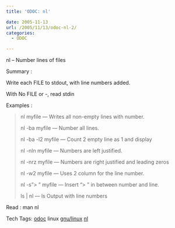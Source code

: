 ```yaml
---
title: 'ODOC: nl'

date: 2005-11-13
url: /2005/11/13/odoc-nl-2/
categories:
  - ODOC

---
```

nl &#8211; Number lines of files

Summary :

Write each FILE to stdout, with line numbers added.
  
With No FILE or -, read stdin

Examples :

> nl myfile &#8212; Writes all non-empty lines with number.
> 
> nl -ba myfile &#8212; Number all lines.
> 
> nl -ba -l2 myfile &#8212; Count 2 empty line as 1 and display
> 
> nl -nln myfile &#8212; Numbers are left justified.
> 
> nl -nrz myfile &#8212; Numbers are right justified and leading zeros
> 
> nl -w2 myfile &#8212; Uses 2 column for the line number.
> 
> nl -s&#8221;> &#8221; myfile &#8212; Insert &#8220;> &#8221; in between number and line.
> 
> ls | nl &#8212; ls Output with line numbers

Read : man nl

<div>
  Tech Tags: <a rel="tag" href="http://technorati.com/tag/odoc">odoc</a> linux <a rel="tag" href="http://technorati.com/tag/gnu/linux">gnu/linux</a> <a rel="tag" href="http://technorati.com/tag/nl">nl</a>
</div>